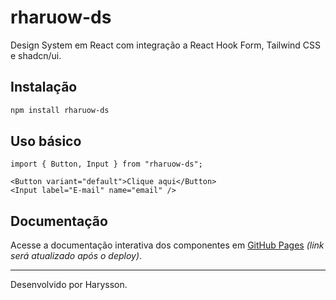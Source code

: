 # rharuow-ds

Design System em React com integração a React Hook Form, Tailwind CSS e shadcn/ui.

## Instalação

```bash
npm install rharuow-ds
```

## Uso básico

```tsx
import { Button, Input } from "rharuow-ds";

<Button variant="default">Clique aqui</Button>
<Input label="E-mail" name="email" />
```

## Documentação

Acesse a documentação interativa dos componentes em [GitHub Pages](#) _(link será atualizado após o deploy)_.

---

Desenvolvido por Harysson.
